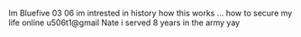 Im Bluefive 03 06
im intrested in history
how this works ...
how to secure my life online
u506t1@gmail
Nate
i served 8 years in the army yay 

<!---
Bluefive0306/Bluefive0306 is a ✨ special ✨ repository because its `README.md` (this file) appears on your GitHub profile.
You can click the Preview link to take a look at your changes.
--->

